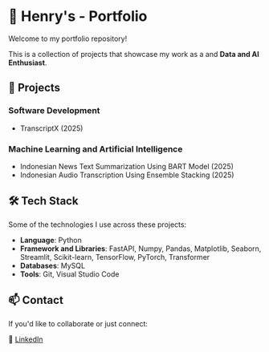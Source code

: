 
# 📂 Henry's - Portfolio

Welcome to my portfolio repository!

This is a collection of projects that showcase my work as a and **Data and AI Enthusiast**.

## 🚀 Projects
### Software Development
- TranscriptX (2025)

### Machine Learning and Artificial Intelligence
- Indonesian News Text Summarization Using BART Model (2025)
- Indonesian Audio Transcription Using Ensemble Stacking (2025)

## 🛠️ Tech Stack
Some of the technologies I use across these projects:
- **Language**: Python
- **Framework and Libraries**: FastAPI, Numpy, Pandas, Matplotlib, Seaborn, Streamlit, Scikit-learn, TensorFlow, PyTorch, Transformer
- **Databases**: MySQL
- **Tools**: Git, Visual Studio Code

## 📫 Contact
If you'd like to collaborate or just connect:

💼 [LinkedIn](https://www.linkedin.com/in/kelsonnn/)  
